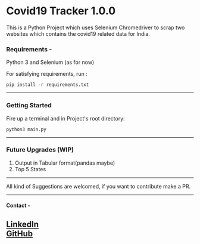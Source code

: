 # Covid19 Tracker 1.0.0
This is a Python Project which uses Selenium Chromedriver to scrap two websites which contains the covid19 related data for India.

### Requirements - <br>
Python 3 and Selenium (as for now)

For satisfying requirements, run : <br>
   ```
   pip install -r requirements.txt 
   ```
---
### Getting Started 
Fire up a terminal and in Project's root directory: 
```
python3 main.py 
```
---
### Future Upgrades (WIP)
1. Output in Tabular format(pandas maybe)
2. Top 5 States
---

All kind of Suggestions are welcomed, if you want to contribute make a PR.

---
#### Contact - 
<a href="https://www.linkedin.com/in/k4kratik/">LinkedIn</a> <br>
<a href="https://github.com/k4kratik">GitHub </a>
---